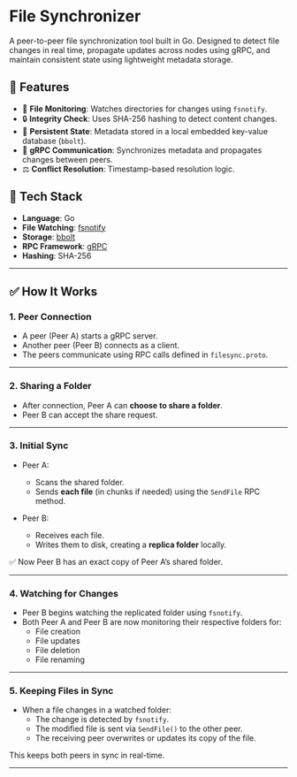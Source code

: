 # File Synchronizer

A peer-to-peer file synchronization tool built in Go. Designed to detect file changes in real time, propagate updates across nodes using gRPC, and maintain consistent state using lightweight metadata storage.

## 🚀 Features

- 📂 **File Monitoring**: Watches directories for changes using `fsnotify`.
- 🔒 **Integrity Check**: Uses SHA-256 hashing to detect content changes.
- 💾 **Persistent State**: Metadata stored in a local embedded key-value database (`bbolt`).
- 📡 **gRPC Communication**: Synchronizes metadata and propagates changes between peers.
- ⚖️ **Conflict Resolution**: Timestamp-based resolution logic.

## 🧪 Tech Stack

- **Language**: Go
- **File Watching**: [fsnotify](https://github.com/fsnotify/fsnotify)
- **Storage**: [bbolt](https://github.com/etcd-io/bbolt)
- **RPC Framework**: [gRPC](https://grpc.io/)
- **Hashing**: SHA-256

---

## ✅ How It Works

### 1. Peer Connection
- A peer (Peer A) starts a gRPC server.
- Another peer (Peer B) connects as a client.
- The peers communicate using RPC calls defined in `filesync.proto`.

---

### 2. Sharing a Folder
- After connection, Peer A can **choose to share a folder**.
- Peer B can accept the share request.

---

### 3. Initial Sync
- Peer A:
  - Scans the shared folder.
  - Sends **each file** (in chunks if needed) using the `SendFile` RPC method.

- Peer B:
  - Receives each file.
  - Writes them to disk, creating a **replica folder** locally.

✅ Now Peer B has an exact copy of Peer A’s shared folder.

---

### 4. Watching for Changes
- Peer B begins watching the replicated folder using `fsnotify`.
- Both Peer A and Peer B are now monitoring their respective folders for:
  - File creation
  - File updates
  - File deletion
  - File renaming

---

### 5. Keeping Files in Sync
- When a file changes in a watched folder:
  - The change is detected by `fsnotify`.
  - The modified file is sent via `SendFile()` to the other peer.
  - The receiving peer overwrites or updates its copy of the file.

This keeps both peers in sync in real-time.

---
